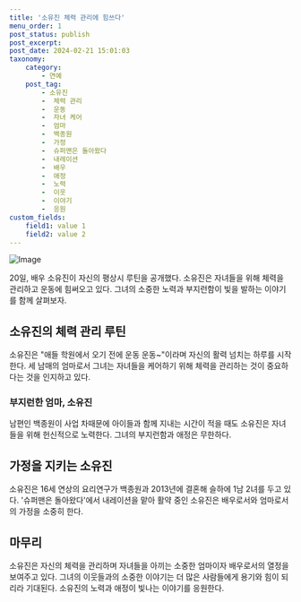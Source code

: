```yaml
---
title: '소유진 체력 관리에 힘쓰다'
menu_order: 1
post_status: publish
post_excerpt: 
post_date: 2024-02-21 15:01:03
taxonomy:
    category:
        - 연예
    post_tag:
        - 소유진
        -  체력 관리
        -  운동
        -  자녀 케어
        -  엄마
        -  백종원
        -  가정
        -  슈퍼맨은 돌아왔다
        -  내레이션
        -  배우
        -  애정
        -  노력
        -  이웃
        -  이야기
        -  응원
custom_fields:
    field1: value 1
    field2: value 2
---
```


![Image](https://ssl.pstatic.net/mimgnews/image/076/2024/02/20/2024022001001378700182611_20240220213302632.jpg?type=w540)

20일, 배우 소유진이 자신의 평상시 루틴을 공개했다. 소유진은 자녀들을 위해 체력을 관리하고 운동에 힘써오고 있다. 그녀의 소중한 노력과 부지런함이 빛을 발하는 이야기를 함께 살펴보자.
## 소유진의 체력 관리 루틴
소유진은 "애들 학원에서 오기 전에 운동 운동~"이라며 자신의 활력 넘치는 하루를 시작한다. 세 남매의 엄마로서 그녀는 자녀들을 케어하기 위해 체력을 관리하는 것이 중요하다는 것을 인지하고 있다. 
### 부지런한 엄마, 소유진
남편인 백종원이 사업 차때문에 아이들과 함께 지내는 시간이 적을 때도 소유진은 자녀들을 위해 헌신적으로 노력한다. 그녀의 부지런함과 애정은 무한하다.
## 가정을 지키는 소유진
소유진은 16세 연상의 요리연구가 백종원과 2013년에 결혼해 슬하에 1남 2녀를 두고 있다. '슈퍼맨은 돌아왔다'에서 내레이션을 맡아 활약 중인 소유진은 배우로서와 엄마로서의 가정을 소중히 한다.
## 마무리
소유진은 자신의 체력을 관리하며 자녀들을 아끼는 소중한 엄마이자 배우로서의 열정을 보여주고 있다. 그녀의 이웃들과의 소중한 이야기는 더 많은 사람들에게 용기와 힘이 되리라 기대된다. 소유진의 노력과 애정이 빛나는 이야기를 응원한다.
